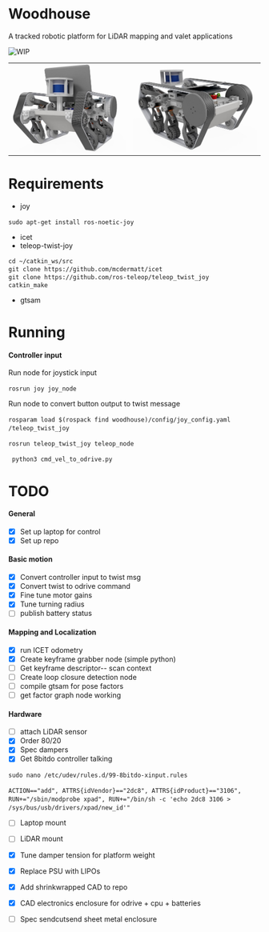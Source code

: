 # Woodhouse

A tracked robotic platform for LiDAR mapping and valet applications

![WIP](https://img.shields.io/badge/status-WIP-yellow)



<table>
  <tr>
    <td style="text-align: center;">
      <img src="./demo/frontV1.jpg" width="392" />
    </td>
    <td style="text-align: center;">
      <img src="./demo/backV1.jpg" width="430" />
    </td>
  </tr>
</table>


# Requirements 
* joy

```sudo apt-get install ros-noetic-joy```

* icet 
* teleop-twist-joy
```
cd ~/catkin_ws/src
git clone https://github.com/mcdermatt/icet
git clone https://github.com/ros-teleop/teleop_twist_joy
catkin_make
```

* gtsam

# Running

#### Controller input

Run node for joystick input

```rosrun joy joy_node```

Run node to convert button output to twist message

```rosparam load $(rospack find woodhouse)/config/joy_config.yaml /teleop_twist_joy```

```rosrun teleop_twist_joy teleop_node```

``` python3 cmd_vel_to_odrive.py```

# TODO

#### General
* [X] Set up laptop for control
* [X] Set up repo

#### Basic motion

* [X] Convert controller input to twist msg
* [X] Convert twist to odrive command
* [X] Fine tune motor gains
* [X] Tune turning radius
* [ ] publish battery status

#### Mapping and Localization

* [X] run ICET odometry
* [X] Create keyframe grabber node (simple python)
* [ ] Get keyframe descriptor-- scan context
* [ ] Create loop closure detection node
* [ ] compile gtsam for pose factors
* [ ] get factor graph node working 

#### Hardware

* [ ] attach LiDAR sensor
* [X] Order 80/20
* [X] Spec dampers
* [X] Get 8bitdo controller talking
 
 ```sudo nano /etc/udev/rules.d/99-8bitdo-xinput.rules ```

   ```ACTION=="add", ATTRS{idVendor}=="2dc8", ATTRS{idProduct}=="3106", RUN+="/sbin/modprobe xpad", RUN+="/bin/sh -c 'echo 2dc8 3106 > /sys/bus/usb/drivers/xpad/new_id'"```

* [ ] Laptop mount
* [ ] LiDAR mount
* [X] Tune damper tension for platform weight
* [X] Replace PSU with LIPOs
* [X] Add shrinkwrapped CAD to repo
* [X] CAD electronics enclosure for odrive + cpu + batteries
* [ ] Spec sendcutsend sheet metal enclosure
 